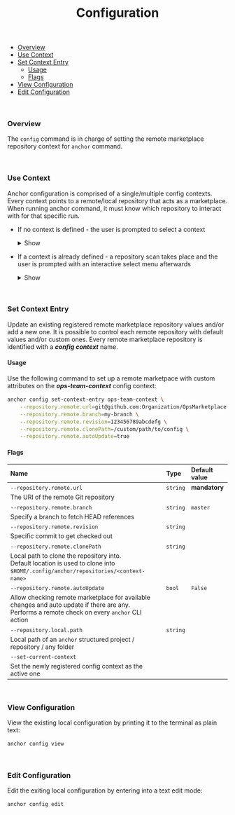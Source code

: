 <h1 id="configuration" align="center">Configuration<br><br></h1>

- [Overview](#overview)
- [Use Context](#use-context)
- [Set Context Entry](#set-context-entry)
  - [Usage](#set-context-usage)
  - [Flags](#set-context-flags)
- [View Configuration](#view-config)
- [Edit Configuration](#edit-config)

<br>

<h3 id="overview">Overview</h3>

The `config` command is in charge of setting the remote marketplace repository context for `anchor` command.

<br>

<h3 id="use-context">Use Context</h3>

Anchor configuration is comprised of a single/multiple config contexts. Every context points to a remote/local repository that acts as a marketplace. When running anchor command, it must know which repository to interact with for that specific run.

* If no context is defined - the user is prompted to select a context

   <details><summary>Show</summary>
      <img style="vertical-align: top;" src="../assets/images/configuration/anchor-select-context.png" width="500" >
   </details>

* If a context is already defined - a repository scan takes place and the user is prompted with an interactive select menu afterwards

   <details><summary>Show</summary>
      <img style="vertical-align: top;" src="../assets/images/configuration/anchor-select-context.png" width="500" >
   </details>

<br>

<h3 id="set-context-entry">Set Context Entry</h3>

Update an existing registered remote marketplace repository values and/or add a new one. It is possible to control each remote repository with default values and/or custom ones. Every remote marketplace repository is identified with a ***config context*** name.

<h4 id="set-context-usage">Usage</h4>

Use the following command to set up a remote marketpace with custom attributes on the ***ops-team-context*** config context:

```bash
anchor config set-context-entry ops-team-context \
    --repository.remote.url=git@github.com:Organization/OpsMarketplace.git \
    --repository.remote.branch=my-branch \
    --repository.remote.revision=123456789abcdefg \
    --repository.remote.clonePath=/custom/path/to/config \
    --repository.remote.autoUpdate=true
```

<h4 id="set-context-flags">Flags</h4>

| **Name**                                                     | **Type** | **Default value** |
| :----------------------------------------------------------- | :------- | :---------------- |
| `--repository.remote.url`                                      | `string` | **mandatory**     |
| The URI of the remote Git repository                         |          |                   |
| `--repository.remote.branch`                                   | `string` | `master`          |
| Specify a branch to fetch HEAD references                    |          |                   |
| `--repository.remote.revision`                                 | `string` |                   |
| Specific commit to get checked out                           |          |                   |
| `--repository.remote.clonePath`                                | `string` |                   |
| Local path to clone the repository into.<br/>Default location is used to clone into `$HOME/.config/anchor/repositories/<context-name>` |          |                   |
| `--repository.remote.autoUpdate`                               | `bool`   | `False`           |
| Allow checking remote marketplace for available changes and auto update if there are any.<br>Performs a remote check on every `anchor` CLI action |          |                   |
| `--repository.local.path`                               | `string`   |              |
| Local path of an `anchor` structured project / repository / any folder|||
| `--set-current-context`                               |  |  |
| Set the newly registered config context as the active one|||

<br>

<h3 id="view-config">View Configuration</h3>

View the existing local configuration by printing it to the terminal as plain text:

```bash
anchor config view
```

<br>

<h3 id="edit-config">Edit Configuration</h3>

Edit the exiting local configuration by entering into a text edit mode:

```bash
anchor config edit
```

<br>
